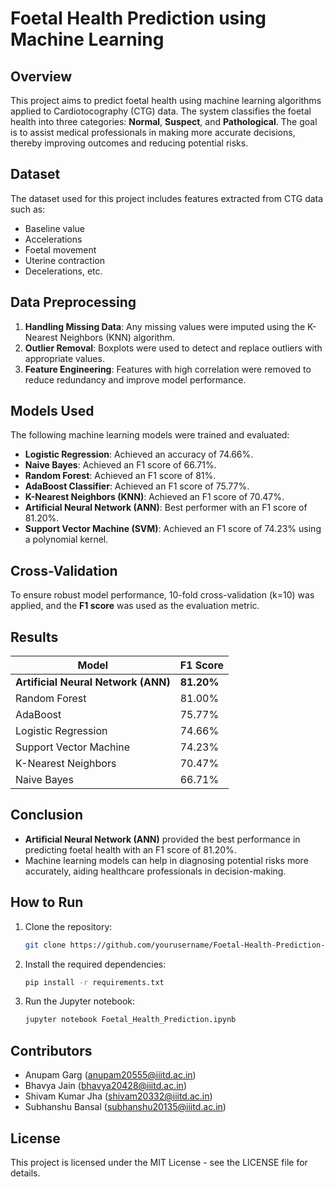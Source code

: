 # Foetal Health Prediction using Machine Learning

## Overview

This project aims to predict foetal health using machine learning algorithms applied to Cardiotocography (CTG) data. The system classifies the foetal health into three categories: **Normal**, **Suspect**, and **Pathological**. The goal is to assist medical professionals in making more accurate decisions, thereby improving outcomes and reducing potential risks.

## Dataset

The dataset used for this project includes features extracted from CTG data such as:
- Baseline value
- Accelerations
- Foetal movement
- Uterine contraction
- Decelerations, etc.

## Data Preprocessing

1. **Handling Missing Data**: Any missing values were imputed using the K-Nearest Neighbors (KNN) algorithm.
2. **Outlier Removal**: Boxplots were used to detect and replace outliers with appropriate values.
3. **Feature Engineering**: Features with high correlation were removed to reduce redundancy and improve model performance.

## Models Used

The following machine learning models were trained and evaluated:
- **Logistic Regression**: Achieved an accuracy of 74.66%.
- **Naive Bayes**: Achieved an F1 score of 66.71%.
- **Random Forest**: Achieved an F1 score of 81%.
- **AdaBoost Classifier**: Achieved an F1 score of 75.77%.
- **K-Nearest Neighbors (KNN)**: Achieved an F1 score of 70.47%.
- **Artificial Neural Network (ANN)**: Best performer with an F1 score of 81.20%.
- **Support Vector Machine (SVM)**: Achieved an F1 score of 74.23% using a polynomial kernel.

## Cross-Validation

To ensure robust model performance, 10-fold cross-validation (k=10) was applied, and the **F1 score** was used as the evaluation metric.

## Results

| Model                   | F1 Score  |
|-------------------------|-----------|
| **Artificial Neural Network (ANN)** | **81.20%**   |
| Random Forest            | 81.00%    |
| AdaBoost                 | 75.77%    |
| Logistic Regression      | 74.66%    |
| Support Vector Machine   | 74.23%    |
| K-Nearest Neighbors      | 70.47%    |
| Naive Bayes              | 66.71%    |

## Conclusion

- **Artificial Neural Network (ANN)** provided the best performance in predicting foetal health with an F1 score of 81.20%.
- Machine learning models can help in diagnosing potential risks more accurately, aiding healthcare professionals in decision-making.

## How to Run

1. Clone the repository:
    ```bash
    git clone https://github.com/yourusername/Foetal-Health-Prediction-ML-Project.git
    ```
2. Install the required dependencies:
    ```bash
    pip install -r requirements.txt
    ```
3. Run the Jupyter notebook:
    ```bash
    jupyter notebook Foetal_Health_Prediction.ipynb
    ```

## Contributors

- Anupam Garg ([anupam20555@iiitd.ac.in](mailto:anupam20555@iiitd.ac.in))
- Bhavya Jain ([bhavya20428@iiitd.ac.in](mailto:bhavya20428@iiitd.ac.in))
- Shivam Kumar Jha ([shivam20332@iiitd.ac.in](mailto:shivam20332@iiitd.ac.in))
- Subhanshu Bansal ([subhanshu20135@iiitd.ac.in](mailto:subhanshu20135@iiitd.ac.in))

## License

This project is licensed under the MIT License - see the LICENSE file for details.

